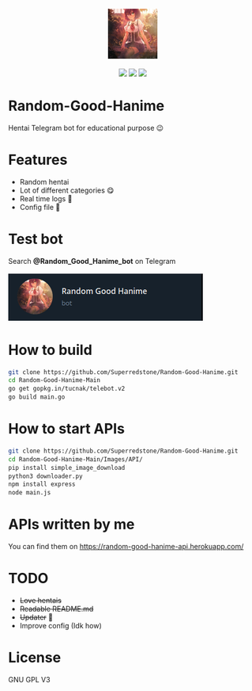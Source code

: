 <p align="center">
  <img src="Images/catGirl.jpg" width="20%"></img><br><br>
  <img src="https://github.com/Superredstone/Random-Good-Hanime/actions/workflows/go.yml/badge.svg"></img>
  <img src="https://img.shields.io/github/license/Superredstone/Random-Good-Hanime?color=Green&label=License"></img>
  <img src="https://img.shields.io/discord/821836676607115304?color=Blue&logo=Discord&logoColor=Blue"></img>
</p>

# Random-Good-Hanime
Hentai Telegram bot for educational purpose :wink:

# Features 
- Random hentai 
- Lot of different categories :yum:
- Real time logs :scroll:
- Config file :page_facing_up:

# Test bot
Search **@Random_Good_Hanime_bot** on Telegram <br> <br>
<img src="https://github.com/Superredstone/Random-Good-Hanime/blob/Main/Images/telegramTestBot.png">

# How to build
```bash
git clone https://github.com/Superredstone/Random-Good-Hanime.git
cd Random-Good-Hanime-Main
go get gopkg.in/tucnak/telebot.v2
go build main.go
```

# How to start APIs
```bash
git clone https://github.com/Superredstone/Random-Good-Hanime.git
cd Random-Good-Hanime-Main/Images/API/
pip install simple_image_download
python3 downloader.py
npm install express
node main.js
```

# APIs written by me
You can find them on https://random-good-hanime-api.herokuapp.com/

# TODO
- ~~Love hentais~~
- ~~Readable README.md~~
- ~~Updater~~ :arrow_down_small:
- Improve config (Idk how)

# License
GNU GPL V3
